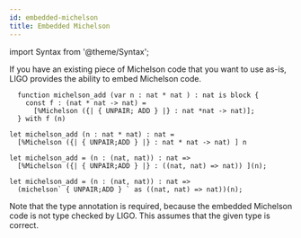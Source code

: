 ```yaml
---
id: embedded-michelson
title: Embedded Michelson 
---
```


import Syntax from '@theme/Syntax';

If you have an existing piece of Michelson code that you want to use as-is, 
LIGO provides the ability to embed Michelson code.

<Syntax syntax="pascaligo">

```pascaligo
  function michelson_add (var n : nat * nat ) : nat is block {
    const f : (nat * nat -> nat) = 
      [%Michelson ({| { UNPAIR; ADD } |} : nat *nat -> nat)];
  } with f (n)
```

</Syntax>
<Syntax syntax="cameligo">

```cameligo
let michelson_add (n : nat * nat) : nat =
  [%Michelson ({| { UNPAIR;ADD } |} : nat * nat -> nat) ] n
```

</Syntax>
<Syntax syntax="reasonligo">

```reasonligo
let michelson_add = (n : (nat, nat)) : nat =>
  [%Michelson ({| { UNPAIR;ADD } |} : ((nat, nat) => nat)) ](n);
```

</Syntax>
<Syntax syntax="jsligo">

```jsligo
let michelson_add = (n : (nat, nat)) : nat =>
  (michelson` { UNPAIR;ADD } ` as ((nat, nat) => nat))(n);
```

</Syntax>

Note that the type annotation is required, because the embedded Michelson code
is not type checked by LIGO. This assumes that the given type is correct. 
